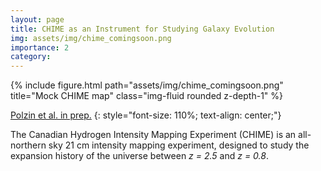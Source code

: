 ```yaml
---
layout: page
title: CHIME as an Instrument for Studying Galaxy Evolution
img: assets/img/chime_comingsoon.png
importance: 2
category: 
---
```


<div class="row">
    <div class="col-sm mt-3 mt-md-0">
        {% include figure.html path="assets/img/chime_comingsoon.png" title="Mock CHIME map" class="img-fluid rounded z-depth-1" %}
    </div>
</div>
<!-- <div class="caption">
    This image can also have a caption. It's like magic.
</div> -->

[Polzin et al. in prep.]()
{: style="font-size: 110%; text-align: center;"}

The Canadian Hydrogen Intensity Mapping Experiment (CHIME) is an all-northern sky 21 cm intensity mapping experiment, designed to study the expansion history of the universe between *z = 2.5* and *z = 0.8*. 